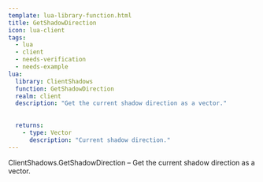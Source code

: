 ```yaml
---
template: lua-library-function.html
title: GetShadowDirection
icon: lua-client
tags:
  - lua
  - client
  - needs-verification
  - needs-example
lua:
  library: ClientShadows
  function: GetShadowDirection
  realm: client
  description: "Get the current shadow direction as a vector."
  
  
  returns:
    - type: Vector
      description: "Current shadow direction."
---
```


<div class="lua__search__keywords">
ClientShadows.GetShadowDirection &#x2013; Get the current shadow direction as a vector.
</div>
